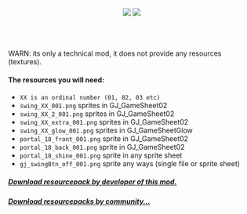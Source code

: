 <div align="center">
    <img src="https://repository-images.githubusercontent.com/727681884/06e390a6-f78b-4c81-8e91-1e78b5d74e3c">
    <img src="https://github.com/user95401/Swing/assets/90561697/f056e116-52d8-43f1-ad84-6dd38d5c9d5f">

</div>

<br>
<br>
<br>

WARN: its only a technical mod, it does not provide any resources (textures).
#### The resources you will need:
- ```XX is an ordinal number (01, 02, 03 etc)```
- `swing_XX_001.png` sprites in GJ_GameSheet02
- `swing_XX_2_001.png` sprites in GJ_GameSheet02
- `swing_XX_extra_001.png` sprites in GJ_GameSheet02
- `swing_XX_glow_001.png` sprites in GJ_GameSheetGlow
- `portal_18_front_001.png` sprite in GJ_GameSheet02
- `portal_18_back_001.png` sprite in GJ_GameSheet02
- `portal_18_shine_001.png` sprite in any sprite sheet
- `gj_swingBtn_off_001.png` sprite any ways (single file or sprite sheet)

##### [Download resourcepack by developer of this mod.](https://github.com/user95401/Swing/releases/tag/resourcepack)
##### [Download resourcepacks by community...](https://github.com/user95401/Swing/discussions/1)
